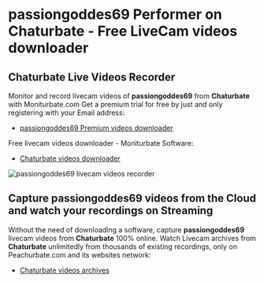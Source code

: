 # passiongoddes69 Performer on Chaturbate - Free LiveCam videos downloader

## Chaturbate Live Videos Recorder

Monitor and record livecam videos of **passiongoddes69** from **Chaturbate** with Moniturbate.com
Get a premium trial for free by just and only registering with your Email address:
* [passiongoddes69 Premium videos downloader](https://moniturbate.com/request-demo-licence-key.html)

Free livecam videos downloader - Moniturbate Software:
* [Chaturbate videos downloader](https://moniturbate.com/moniturbate-download-software.html)

![passiongoddes69 livecam videos recorder](https://peachurnet.com/templates/moniturbate-software.png)


## Capture passiongoddes69 videos from the Cloud and watch your recordings on Streaming

Without the need of downloading a software, capture **passiongoddes69** livecam videos from **Chaturbate** 100% online.
Watch Livecam archives from **Chaturbate** unlimitedly from thousands of existing recordings, only on Peachurbate.com and its websites network:
* [Chaturbate videos archives](https://peachurnet.com/)